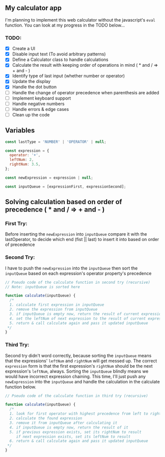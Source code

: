 ## My calculator app

I'm planning to implement this web calculator without the javascript's `eval` function.
You can look at my progress in the TODO below...

### TODO:

- [x] Create a UI
- [x] Disable input text (To avoid arbitrary patterns)
- [x] Define a Calculator class to handle calculations
- [x] Calculate the result with keeping order of operations in mind ( \* and / => + and - )
- [x] Identify type of last input (whether number or operator)
- [x] Update the display
- [x] Handle the dot button
- [ ] Handle the change of operator precedence when parenthesis are added
- [ ] Implement keyboard support
- [ ] Handle negative numbers
- [ ] Handle errors & edge cases
- [ ] Clean up the code

## Variables

```js
const lastType = 'NUMBER' | 'OPERATOR' | null;

const expression = {
  operator: '+',
  leftNum: 2,
  rightNum: 3.5,
};

const newExpression = expression | null;

const inputQueue = [expressionFirst, expressionSecond];
```

## Solving calculation based on order of precedence ( \* and / => + and - )

### First Try:

Before inserting the `newExpression` into `inputQueue` compare it with the lastOperator,
to decide which end (fist || last) to insert it into based on order of precedence

### Second Try:

I have to push the `newExpression` into the `inputQueue`
then sort the `inputQueue` based on each expression's operator property's precedence

```js
// Pseudo code of the calculate function in second try (recursive)
// Note: inputQueue is sorted here

function calculate(inputQueue) {
  /*
  1. calculate first expression in inputQueue
  2. remove the expression from inputQueue
  3. if inputQueue is empty now, return the result of current expression
  4. set the leftNum of next expression to the result of current expression
  5. return & call calculate again and pass it updated inputQueue
 */
}
```

### Third Try:

Second try didn't word correctly, because sorting the `inputQueue` means that the expressions' `leftNum` and `rightNum` will get messed up.
The correct `expression` form is that the first expression's `rightNum` should be the next expression's `leftNum`, always.
Sorting the `inputQueue` blindly means we would have incorrect expression chaining.
This time, I'll just push any `newExpression` into the `inputQueue` and handle the calculation in the calculate function below.

```js
// Pseudo code of the calculate function in third try (recursive)

function calculate(inputQueue) {
  /*
  1. look for first operator with highest precedence from left to right
  2. calculate the found expression
  3. remove it from inputQueue after calculating it
  4. if inputQueue is empty now, return the result of it
  5. if previous expression exists, set its rightNum to result
     if next expression exists, set its leftNum to result
  6. return & call calculate again and pass it updated inputQueue
 */
}
```
